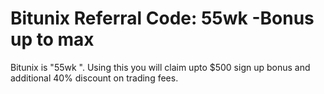 # Bitunix Referral Code: 55wk -Bonus up to max
 Bitunix is "55wk ". Using this  you will claim upto $500 sign up bonus and additional 40% discount on trading fees.
